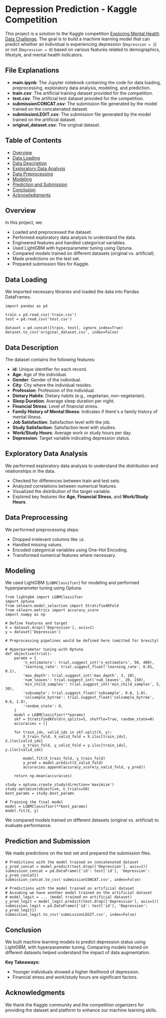<h1>Depression Prediction - Kaggle Competition</h1>

<p>This project is a solution to the Kaggle competition <a href="https://www.kaggle.com/competitions/playground-series-s4e11/overview">Exploring Mental Health Data Challenge</a>. The goal is to build a machine learning model that can predict whether an individual is experiencing depression (<code>Depression = 1</code>) or not (<code>Depression = 0</code>) based on various features related to demographics, lifestyle, and mental health indicators.</p>

<!-- If you have an image, you can include it here -->
<!-- <img src="path_to_image" alt="Depression Prediction"> -->

<h2>File Explanations</h2>

<ul>
    <li><strong>main.ipynb</strong>: The Jupyter notebook containing the code for data loading, preprocessing, exploratory data analysis, modeling, and prediction.</li>
    <li><strong>train.csv</strong>: The artificial training dataset provided for the competition.</li>
    <li><strong>test.csv</strong>: The artificial test dataset provided for the competition.</li>
    <li><strong>submissionCONCAT.csv</strong>: The submission file generated by the model trained on the concatenated dataset.</li>
    <li><strong>submissionLEGIT.csv</strong>: The submission file generated by the model trained on the artificial dataset.</li>
    <li><strong>original_dataset.csv</strong>: The original dataset.</li>
</ul>

<h2>Table of Contents</h2>

<ul>
    <li><a href="#overview">Overview</a></li>
    <li><a href="#data-loading">Data Loading</a></li>
    <li><a href="#data-description">Data Description</a></li>
    <li><a href="#exploratory-data-analysis">Exploratory Data Analysis</a></li>
    <li><a href="#data-preprocessing">Data Preprocessing</a></li>
    <li><a href="#modeling">Modeling</a></li>
    <li><a href="#prediction-and-submission">Prediction and Submission</a></li>
    <li><a href="#conclusion">Conclusion</a></li>
    <li><a href="#acknowledgments">Acknowledgments</a></li>
</ul>

<h2 id="overview">Overview</h2>

<p>In this project, we:</p>

<ul>
    <li>Loaded and preprocessed the dataset.</li>
    <li>Performed exploratory data analysis to understand the data.</li>
    <li>Engineered features and handled categorical variables.</li>
    <li>Used LightGBM with hyperparameter tuning using Optuna.</li>
    <li>Compared models trained on different datasets (original vs. artificial).</li>
    <li>Made predictions on the test set.</li>
    <li>Prepared submission files for Kaggle.</li>
</ul>

<h2 id="data-loading">Data Loading</h2>

<p>We imported necessary libraries and loaded the data into Pandas DataFrames.</p>

<pre><code>import pandas as pd

train = pd.read_csv('train.csv')
test = pd.read_csv('test.csv')

dataset = pd.concat([train, test], ignore_index=True)
dataset.to_csv('original_dataset.csv', index=False)
</code></pre>

<h2 id="data-description">Data Description</h2>

<p>The dataset contains the following features:</p>

<ul>
    <li><strong>id</strong>: Unique identifier for each record.</li>
    <li><strong>Age</strong>: Age of the individual.</li>
    <li><strong>Gender</strong>: Gender of the individual.</li>
    <li><strong>City</strong>: City where the individual resides.</li>
    <li><strong>Profession</strong>: Profession of the individual.</li>
    <li><strong>Dietary Habits</strong>: Dietary habits (e.g., vegetarian, non-vegetarian).</li>
    <li><strong>Sleep Duration</strong>: Average sleep duration per night.</li>
    <li><strong>Financial Stress</strong>: Level of financial stress.</li>
    <li><strong>Family History of Mental Illness</strong>: Indicates if there's a family history of mental illness.</li>
    <li><strong>Job Satisfaction</strong>: Satisfaction level with the job.</li>
    <li><strong>Study Satisfaction</strong>: Satisfaction level with studies.</li>
    <li><strong>Work/Study Hours</strong>: Average work or study hours per day.</li>
    <li><strong>Depression</strong>: Target variable indicating depression status.</li>
</ul>

<h2 id="exploratory-data-analysis">Exploratory Data Analysis</h2>

<p>We performed exploratory data analysis to understand the distribution and relationships in the data.</p>

<ul>
    <li>Checked for differences between train and test sets.</li>
    <li>Analyzed correlations between numerical features.</li>
    <li>Visualized the distribution of the target variable.</li>
    <li>Explored key features like <strong>Age</strong>, <strong>Financial Stress</strong>, and <strong>Work/Study Hours</strong>.</li>
</ul>

<h2 id="data-preprocessing">Data Preprocessing</h2>

<p>We performed preprocessing steps:</p>

<ul>
    <li>Dropped irrelevant columns like <code>id</code>.</li>
    <li>Handled missing values.</li>
    <li>Encoded categorical variables using One-Hot Encoding.</li>
    <li>Transformed numerical features where necessary.</li>
</ul>

<h2 id="modeling">Modeling</h2>

<p>We used LightGBM (<code>LGBMClassifier</code>) for modeling and performed hyperparameter tuning using Optuna.</p>

<pre><code>from lightgbm import LGBMClassifier
import optuna
from sklearn.model_selection import StratifiedKFold
from sklearn.metrics import accuracy_score
import numpy as np

# Define features and target
X = dataset.drop(['Depression'], axis=1)
y = dataset['Depression']

# Preprocessing pipelines would be defined here (omitted for brevity)

# Hyperparameter tuning with Optuna
def objective(trial):
    params = {
        'n_estimators': trial.suggest_int('n_estimators', 50, 400),
        'learning_rate': trial.suggest_float('learning_rate', 0.01, 0.1),
        'max_depth': trial.suggest_int('max_depth', 3, 10),
        'num_leaves': trial.suggest_int('num_leaves', 20, 150),
        'min_child_samples': trial.suggest_int('min_child_samples', 5, 30),
        'subsample': trial.suggest_float('subsample', 0.6, 1.0),
        'colsample_bytree': trial.suggest_float('colsample_bytree', 0.6, 1.0),
        'random_state': 0,
    }
    model = LGBMClassifier(**params)
    skf = StratifiedKFold(n_splits=5, shuffle=True, random_state=0)
    accuracies = []
    
    for train_idx, valid_idx in skf.split(X, y):
        X_train_fold, X_valid_fold = X.iloc[train_idx], X.iloc[valid_idx]
        y_train_fold, y_valid_fold = y.iloc[train_idx], y.iloc[valid_idx]
        
        model.fit(X_train_fold, y_train_fold)
        y_pred = model.predict(X_valid_fold)
        accuracies.append(accuracy_score(y_valid_fold, y_pred))
    
    return np.mean(accuracies)

study = optuna.create_study(direction='maximize')
study.optimize(objective, n_trials=50)
best_params = study.best_params

# Training the final model
model = LGBMClassifier(**best_params)
model.fit(X, y)
</code></pre>

<p>We compared models trained on different datasets (original vs. artificial) to evaluate performance.</p>

<h2 id="prediction-and-submission">Prediction and Submission</h2>

<p>We made predictions on the test set and prepared the submission files.</p>

<pre><code># Predictions with the model trained on concatenated dataset
y_pred_concat = model.predict(test.drop(['Depression'], axis=1))
submission_concat = pd.DataFrame({'id': test['id'], 'Depression': y_pred_concat})
submission_concat.to_csv('submissionCONCAT.csv', index=False)

# Predictions with the model trained on artificial dataset
# Assuming we have another model trained on the artificial dataset
# model_legit = ... (model trained on artificial dataset)
y_pred_legit = model_legit.predict(test.drop(['Depression'], axis=1))
submission_legit = pd.DataFrame({'id': test['id'], 'Depression': y_pred_legit})
submission_legit.to_csv('submissionLEGIT.csv', index=False)
</code></pre>

<h2 id="conclusion">Conclusion</h2>

<p>We built machine learning models to predict depression status using LightGBM, with hyperparameter tuning. Comparing models trained on different datasets helped understand the impact of data augmentation.</p>

<p><strong>Key Takeaways:</strong></p>

<ul>
    <li>Younger individuals showed a higher likelihood of depression.</li>
    <li>Financial stress and work/study hours are significant factors.</li>
</ul>

<h2 id="acknowledgments">Acknowledgments</h2>

<p>We thank the Kaggle community and the competition organizers for providing the dataset and platform to enhance our machine learning skills.</p>
